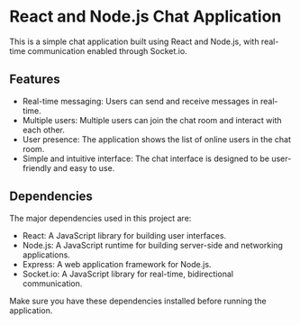 # React and Node.js Chat Application

This is a simple chat application built using React and Node.js, with real-time communication enabled through Socket.io.

## Features

- Real-time messaging: Users can send and receive messages in real-time.
- Multiple users: Multiple users can join the chat room and interact with each other.
- User presence: The application shows the list of online users in the chat room.
- Simple and intuitive interface: The chat interface is designed to be user-friendly and easy to use.

## Dependencies

The major dependencies used in this project are:

- React: A JavaScript library for building user interfaces.
- Node.js: A JavaScript runtime for building server-side and networking applications.
- Express: A web application framework for Node.js.
- Socket.io: A JavaScript library for real-time, bidirectional communication.

Make sure you have these dependencies installed before running the application.